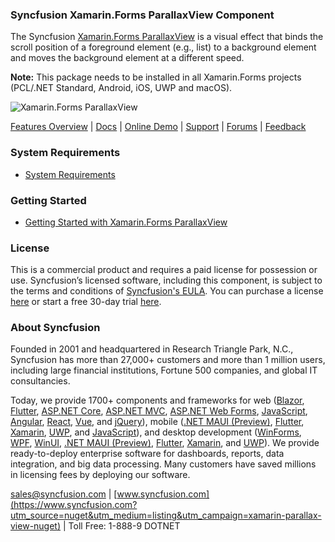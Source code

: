 ### Syncfusion Xamarin.Forms ParallaxView Component
The Syncfusion [Xamarin.Forms ParallaxView](https://www.syncfusion.com/xamarin-ui-controls/xamarin-parallax-view?utm_source=nuget&utm_medium=listing&utm_campaign=xamarin-parallax-view-nuget) is a visual effect that binds the scroll position of a foreground element (e.g., list) to a background element and moves the background element at a different speed.

**Note:** This package needs to be installed in all Xamarin.Forms projects (PCL/.NET Standard, Android, iOS, UWP and macOS).
	  
![Xamarin.Forms ParallaxView](https://cdn.syncfusion.com/nuget-readme/xamarin/xamarin_forms_parallaxview.png)

[Features Overview](https://www.syncfusion.com/xamarin-ui-controls/xamarin-parallax-view?utm_source=nuget&utm_medium=listing&utm_campaign=xamarin-parallax-view-nuget) | [Docs](https://help.syncfusion.com/xamarin/parallax-view/gettingstarted?utm_source=nuget&utm_medium=listing&utm_campaign=xamarin-parallax-view-nuget) | [Online Demo](https://github.com/syncfusion/xamarin-demos?utm_source=nuget&utm_medium=listing&utm_campaign=xamarin-parallax-view-nuget) | [Support](https://www.syncfusion.com/support/directtrac/incidents/newincident?utm_source=nuget&utm_medium=listing&utm_campaign=xamarin-parallax-view-nuget) | [Forums](https://www.syncfusion.com/forums/xamarin.forms?utm_source=nuget&utm_medium=listing&utm_campaign=xamarin-parallax-view-nuget) | [Feedback](https://www.syncfusion.com/feedback/xamarin-forms?utm_source=nuget&utm_medium=listing&utm_campaign=xamarin-parallax-view-nuget)

### System Requirements

* [System Requirements](https://help.syncfusion.com/xamarin/installation/system-requirements?utm_source=nuget&utm_medium=listing&utm_campaign=xamarin-parallax-view-nuget)

### Getting Started

* [Getting Started with Xamarin.Forms ParallaxView](https://help.syncfusion.com/xamarin/parallax-view/gettingstarted?utm_source=nuget&utm_medium=listing&utm_campaign=xamarin-parallax-view-nuget)

### License

This is a commercial product and requires a paid license for possession or use. Syncfusion’s licensed software, including this component, is subject to the terms and conditions of [Syncfusion's EULA](https://www.syncfusion.com/eula/es/?utm_source=nuget&utm_medium=listing&utm_campaign=xamarin-parallax-view-nuget). You can purchase a license [here](https://www.syncfusion.com/sales/products?utm_source=nuget&utm_medium=listing&utm_campaign=xamarin-parallax-view-nuget) or start a free 30-day trial [here](https://www.syncfusion.com/account/manage-trials/start-trials?utm_source=nuget&utm_medium=listing&utm_campaign=xamarin-parallax-view-nuget).

### About Syncfusion

Founded in 2001 and headquartered in Research Triangle Park, N.C., Syncfusion has more than 27,000+ customers and more than 1 million users, including large financial institutions, Fortune 500 companies, and global IT consultancies.
 
Today, we provide 1700+ components and frameworks for web ([Blazor](https://www.syncfusion.com/blazor-components?utm_source=nuget&utm_medium=listing&utm_campaign=xamarin-parallax-view-nuget), [Flutter](https://www.syncfusion.com/flutter-widgets?utm_source=nuget&utm_medium=listing&utm_campaign=xamarin-parallax-view-nuget), [ASP.NET Core](https://www.syncfusion.com/aspnet-core-ui-controls?utm_source=nuget&utm_medium=listing&utm_campaign=xamarin-parallax-view-nuget), [ASP.NET MVC](https://www.syncfusion.com/aspnet-mvc-ui-controls?utm_source=nuget&utm_medium=listing&utm_campaign=xamarin-parallax-view-nuget), [ASP.NET Web Forms](https://www.syncfusion.com/jquery/aspnet-webforms-ui-controls?utm_source=nuget&utm_medium=listing&utm_campaign=xamarin-parallax-view-nuget), [JavaScript](https://www.syncfusion.com/javascript-ui-controls?utm_source=nuget&utm_medium=listing&utm_campaign=xamarin-parallax-view-nuget), [Angular](https://www.syncfusion.com/angular-ui-components?utm_source=nuget&utm_medium=listing&utm_campaign=xamarin-parallax-view-nuget), [React](https://www.syncfusion.com/react-ui-components?utm_source=nuget&utm_medium=listing&utm_campaign=xamarin-parallax-view-nuget), [Vue](https://www.syncfusion.com/vue-ui-components?utm_source=nuget&utm_medium=listing&utm_campaign=xamarin-parallax-view-nuget), and [jQuery](https://www.syncfusion.com/jquery-ui-widgets?utm_source=nuget&utm_medium=listing&utm_campaign=xamarin-parallax-view-nuget)), mobile ([.NET MAUI (Preview)](https://www.syncfusion.com/maui-controls?utm_source=nuget&utm_medium=listing&utm_campaign=xamarin-parallax-view-nuget), [Flutter](https://www.syncfusion.com/flutter-widgets?utm_source=nuget&utm_medium=listing&utm_campaign=xamarin-parallax-view-nuget), [Xamarin](https://www.syncfusion.com/xamarin-ui-controls?utm_source=nuget&utm_medium=listing&utm_campaign=xamarin-parallax-view-nuget), [UWP](https://www.syncfusion.com/uwp-ui-controls?utm_source=nuget&utm_medium=listing&utm_campaign=xamarin-parallax-view-nuget), and [JavaScript](https://www.syncfusion.com/javascript-ui-controls?utm_source=nuget&utm_medium=listing&utm_campaign=xamarin-parallax-view-nuget)), and desktop development ([WinForms](https://www.syncfusion.com/winforms-ui-controls?utm_source=nuget&utm_medium=listing&utm_campaign=xamarin-parallax-view-nuget), [WPF](https://www.syncfusion.com/wpf-controls?utm_source=nuget&utm_medium=listing&utm_campaign=xamarin-parallax-view-nuget), [WinUI](https://www.syncfusion.com/winui-controls?utm_source=nuget&utm_medium=listing&utm_campaign=xamarin-parallax-view-nuget), [.NET MAUI (Preview)](https://www.syncfusion.com/maui-controls?utm_source=nuget&utm_medium=listing&utm_campaign=xamarin-parallax-view-nuget), [Flutter](https://www.syncfusion.com/flutter-widgets?utm_source=nuget&utm_medium=listing&utm_campaign=xamarin-parallax-view-nuget), [Xamarin](https://www.syncfusion.com/xamarin-ui-controls?utm_source=nuget&utm_medium=listing&utm_campaign=xamarin-parallax-view-nuget), and [UWP](https://www.syncfusion.com/uwp-ui-controls?utm_source=nuget&utm_medium=listing&utm_campaign=xamarin-parallax-view-nuget)). We provide ready-to-deploy enterprise software for dashboards, reports, data integration, and big data processing. Many customers have saved millions in licensing fees by deploying our software.

[sales@syncfusion.com](mailto:sales@syncfusion.com?Subject=Syncfusion%20Xamarin.Forms%20ParallaxView-%20NuGet) | [www.syncfusion.com](https://www.syncfusion.com?utm_source=nuget&utm_medium=listing&utm_campaign=xamarin-parallax-view-nuget) | Toll Free: 1-888-9 DOTNET
